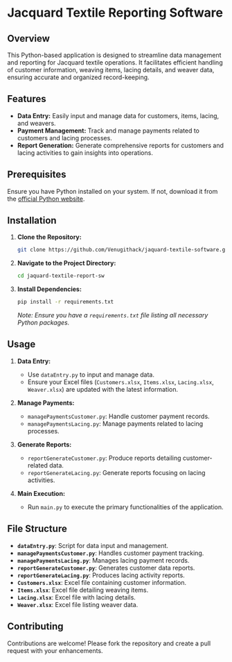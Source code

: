 # Jacquard Textile Reporting Software

## Overview
This Python-based application is designed to streamline data management and reporting for Jacquard textile operations. It facilitates efficient handling of customer information, weaving items, lacing details, and weaver data, ensuring accurate and organized record-keeping.

## Features
- **Data Entry:** Easily input and manage data for customers, items, lacing, and weavers.
- **Payment Management:** Track and manage payments related to customers and lacing processes.
- **Report Generation:** Generate comprehensive reports for customers and lacing activities to gain insights into operations.

## Prerequisites
Ensure you have Python installed on your system. If not, download it from the [official Python website](https://www.python.org/downloads/).

## Installation
1. **Clone the Repository:**
   ```sh
   git clone https://github.com/Venugithack/jaquard-textile-software.git
   ```

2. **Navigate to the Project Directory:**
   ```sh
   cd jaquard-textile-report-sw
   ```

3. **Install Dependencies:**
   ```sh
   pip install -r requirements.txt
   ```
   *Note: Ensure you have a `requirements.txt` file listing all necessary Python packages.*

## Usage
1. **Data Entry:**
   - Use `dataEntry.py` to input and manage data.
   - Ensure your Excel files (`Customers.xlsx`, `Items.xlsx`, `Lacing.xlsx`, `Weaver.xlsx`) are updated with the latest information.

2. **Manage Payments:**
   - `managePaymentsCustomer.py`: Handle customer payment records.
   - `managePaymentsLacing.py`: Manage payments related to lacing processes.

3. **Generate Reports:**
   - `reportGenerateCustomer.py`: Produce reports detailing customer-related data.
   - `reportGenerateLacing.py`: Generate reports focusing on lacing activities.

4. **Main Execution:**
   - Run `main.py` to execute the primary functionalities of the application.

## File Structure
- **`dataEntry.py`**: Script for data input and management.
- **`managePaymentsCustomer.py`**: Handles customer payment tracking.
- **`managePaymentsLacing.py`**: Manages lacing payment records.
- **`reportGenerateCustomer.py`**: Generates customer data reports.
- **`reportGenerateLacing.py`**: Produces lacing activity reports.
- **`Customers.xlsx`**: Excel file containing customer information.
- **`Items.xlsx`**: Excel file detailing weaving items.
- **`Lacing.xlsx`**: Excel file with lacing details.
- **`Weaver.xlsx`**: Excel file listing weaver data.

## Contributing
Contributions are welcome! Please fork the repository and create a pull request with your enhancements.


